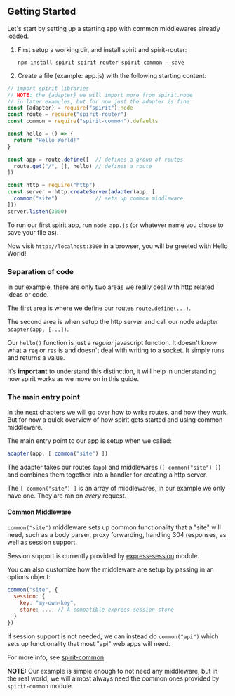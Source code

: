 ## Getting Started

Let's start by setting up a starting app with common middlewares already loaded.

1. First setup a working dir, and install spirit and spirit-router: 

   `npm install spirit spirit-router spirit-common --save`

2. Create a file (example: app.js) with the following starting content:

```js
// import spirit libraries
// NOTE: the {adapter} we will import more from spirit.node
// in later examples, but for now just the adapter is fine
const {adapter} = require("spirit").node
const route = require("spirit-router")
const common = require("spirit-common").defaults

const hello = () => {
  return "Hello World!"
}

const app = route.define([  // defines a group of routes
  route.get("/", [], hello) // defines a route
])

const http = require("http")
const server = http.createServer(adapter(app, [
  common("site")            // sets up common middleware
]))
server.listen(3000)
```

To run our first spirit app, run `node app.js` (or whatever name you chose to save your file as).

Now visit `http://localhost:3000` in a browser, you will be greeted with Hello World!

### Separation of code
In our example, there are only two areas we really deal with http related ideas or code.

The first area is where we define our routes `route.define(...)`.

The second area is when setup the http server and call our node adapter `adapter(app, [...])`.

Our `hello()` function is just a _regular_ javascript function. It doesn't know what a `req` or `res` is and doesn't deal with writing to a socket. It simply runs and returns a value.

It's __important__ to understand this distinction, it will help in understanding how spirit works as we move on in this guide.

### The main entry point

In the next chapters we will go over how to write routes, and how they work. But for now a quick overview of how spirit gets started and using common middleware.


The main entry point to our app is setup when we called:
```js
adapter(app, [ common("site") ])
```
The adapter takes our routes (`app`) and middlewares (`[ common("site") ]`) and combines them together into a  handler for creating a http server.

The `[ common("site") ]` is an array of middlewares, in our example we only have one. They are ran on _every_ request.

#### Common Middleware

`common("site")` middleware sets up common functionality that a "site" will need, such as a body parser, proxy forwarding, handling 304 responses, as well as session support.

Session support is currently provided by [express-session](https://www.npmjs.com/package/express-session) module.

You can also customize how the middleware are setup by passing in an options object:
```js
common("site", {
  session: {
    key: "my-own-key",
    store: ..., // A compatible express-session store 
  }
})
```
If session support is not needed, we can instead do `common("api")` which sets up functionality that most "api" web apps will need.

For more info, see [spirit-common](https://github.com/spirit-js/spirit-common).

__NOTE:__ Our example is simple enough to not need any middleware, but in the real world, we will almost always need the common ones provided by `spirit-common` module.




